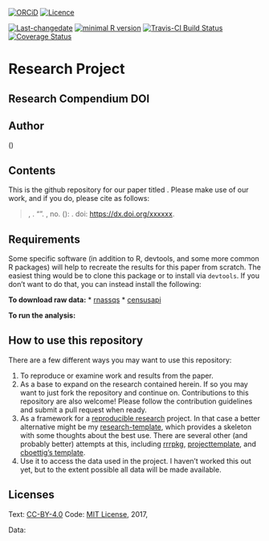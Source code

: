 <!-- README.md is generated from README.Rmd. Please edit that file -->

[![ORCiD](https://img.shields.io/badge/ORCiD-0000--0002--3410--3732-green.svg)](http://orcid.org/0000-0002-3410-3732)
[![Licence](https://img.shields.io/github/license/mashape/apistatus.svg)](http://choosealicense.com/licenses/mit/)

[![Last-changedate](https://img.shields.io/badge/last%20change-2019--04--02-brightgreen.svg)](https://github.com/%3Cusername%3E/%3CPROJECT%20NAME%3E/commits/master)
[![minimal R
version](https://img.shields.io/badge/R%3E%3D-3.0.3-brightgreen.svg)](https://cran.r-project.org/)
[![Travis-CI Build
Status](https://travis-ci.org/%3Cusername%3E/%3CPROJECT%20NAME%3E.png?branch=master)](https://travis-ci.org/%3Cusername%3E/%3CPROJECT%20NAME%3E)
[![Coverage
Status](https://coveralls.io/repos/github/%3Cusername%3E/%3CPROJECT%20NAME%3E/badge.svg?branch=master)](https://coveralls.io/github/%3Cusername%3E/%3CPROJECT%20NAME%3E?branch=master)

# Research Project

## Research Compendium DOI

## Author

<your name> (<user email>)

## Contents

This is the github repository for our paper titled <PAPER TITLE>. Please
make use of our work, and if you do, please cite as follows:

> <LAST NAME>, <FIRST NAME>. “<PAPER TITLE>”. *<JOURNAL TITLE>*
> <VOLUME>, no. <NUMBER> (<YEAR>): <PAGES>. doi:
> <https://dx.doi.org/xxxxxx>.

## Requirements

Some specific software (in addition to R, devtools, and some more common
R packages) will help to recreate the results for this paper from
scratch. The easiest thing would be to clone this package or to install
via `devtools`. If you don’t want to do that, you can instead install
the following:

**To download raw data:** \*
[rnassqs](https://github.com/potterzot/rnassqs) \*
[censusapi](https://github.com/hrecht/censusapi)

**To run the analysis:**

## How to use this repository

There are a few different ways you may want to use this repository:

1.  To reproduce or examine work and results from the paper.
2.  As a base to expand on the research contained herein. If so you may
    want to just fork the repository and continue on. Contributions to
    this repository are also welcome\! Please follow the contribution
    guidelines and submit a pull request when ready.
3.  As a framework for a [reproducible research]() project. In that case
    a better alternative might be my
    [research-template](github.com/%3Cusername%3E/research-template),
    which provides a skeleton with some thoughts about the best use.
    There are several other (and probably better) attempts at this,
    including [rrrpkg](https://github.com/ropensci/rrrpkg),
    [projecttemplate](http://projecttemplate.net/), and [cboettig’s
    template](https://github.com/cboettig/template).
4.  Use it to access the data used in the project. I haven’t worked this
    out yet, but to the extent possible all data will be made available.

## Licenses

Text: [CC-BY-4.0](https://creativecommons.org/licenses/by/4.0/) Code:
[MIT License](https://opensource.org/licenses/MIT), 2017, <Your Name>

Data:
